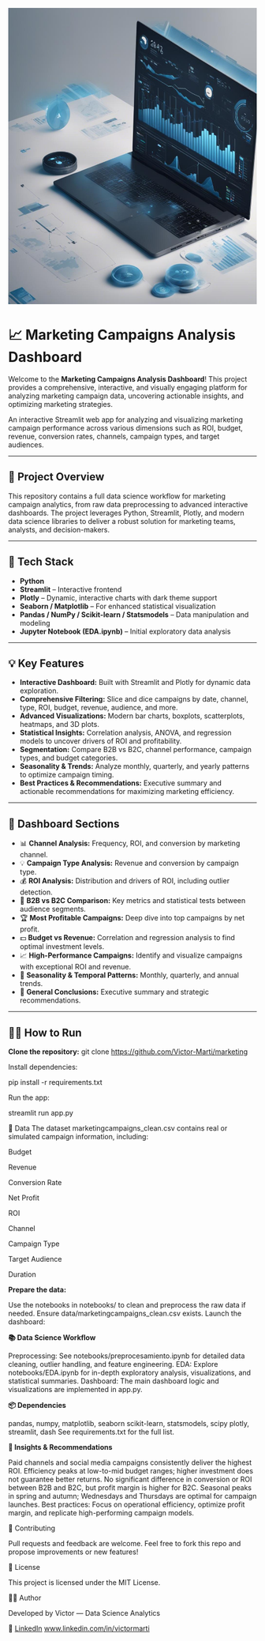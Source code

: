 
<p align="center">
  <img src="images/output_20250526_102343.jpg" alt="Banner" width="800" height="600"/>
</p>

# 📈 Marketing Campaigns Analysis Dashboard

Welcome to the **Marketing Campaigns Analysis Dashboard**! This project provides a comprehensive, interactive, and visually engaging platform for analyzing marketing campaign data, uncovering actionable insights, and optimizing marketing strategies.

An interactive Streamlit web app for analyzing and visualizing marketing campaign performance across various dimensions such as ROI, budget, revenue, conversion rates, channels, campaign types, and target audiences.


---

## 🚀 Project Overview

This repository contains a full data science workflow for marketing campaign analytics, from raw data preprocessing to advanced interactive dashboards. The project leverages Python, Streamlit, Plotly, and modern data science libraries to deliver a robust solution for marketing teams, analysts, and decision-makers.

---

## 🧰 Tech Stack

- **Python**
- **Streamlit** – Interactive frontend
- **Plotly** – Dynamic, interactive charts with dark theme support
- **Seaborn / Matplotlib** – For enhanced statistical visualization
- **Pandas / NumPy / Scikit-learn / Statsmodels** – Data manipulation and modeling
- **Jupyter Notebook (EDA.ipynb)** – Initial exploratory data analysis
 
---

## 💡 Key Features

- **Interactive Dashboard:** Built with Streamlit and Plotly for dynamic data exploration.
- **Comprehensive Filtering:** Slice and dice campaigns by date, channel, type, ROI, budget, revenue, audience, and more.
- **Advanced Visualizations:** Modern bar charts, boxplots, scatterplots, heatmaps, and 3D plots.
- **Statistical Insights:** Correlation analysis, ANOVA, and regression models to uncover drivers of ROI and profitability.
- **Segmentation:** Compare B2B vs B2C, channel performance, campaign types, and budget categories.
- **Seasonality & Trends:** Analyze monthly, quarterly, and yearly patterns to optimize campaign timing.
- **Best Practices & Recommendations:** Executive summary and actionable recommendations for maximizing marketing efficiency.

---

## 🚀 Dashboard Sections

- 📊 **Channel Analysis:** Frequency, ROI, and conversion by marketing channel.
- 💡 **Campaign Type Analysis:** Revenue and conversion by campaign type.
- 💰 **ROI Analysis:** Distribution and drivers of ROI, including outlier detection.
- 🎯 **B2B vs B2C Comparison:** Key metrics and statistical tests between audience segments.
- 🏆 **Most Profitable Campaigns:** Deep dive into top campaigns by net profit.
- 💵 **Budget vs Revenue:** Correlation and regression analysis to find optimal investment levels.
- 📈 **High-Performance Campaigns:** Identify and visualize campaigns with exceptional ROI and revenue.
- 📅 **Seasonality & Temporal Patterns:** Monthly, quarterly, and annual trends.
- 🧠 **General Conclusions:** Executive summary and strategic recommendations.

---

## 🧑‍💻 How to Run

**Clone the repository:**
git clone https://github.com/Victor-Marti/marketing


Install dependencies:

pip install -r requirements.txt

Run the app:

streamlit run app.py

📝 Data
The dataset marketingcampaigns_clean.csv contains real or simulated campaign information, including:

Budget

Revenue

Conversion Rate

Net Profit

ROI

Channel

Campaign Type

Target Audience

Duration

**Prepare the data:**

Use the notebooks in notebooks/ to clean and preprocess the raw data if needed.
Ensure data/marketingcampaigns_clean.csv exists.
Launch the dashboard:

**📚 Data Science Workflow**

Preprocessing: See notebooks/preprocesamiento.ipynb for detailed data cleaning, outlier handling, and feature engineering.
EDA: Explore notebooks/EDA.ipynb for in-depth exploratory analysis, visualizations, and statistical summaries.
Dashboard: The main dashboard logic and visualizations are implemented in app.py.

**📦 Dependencies**

pandas, numpy, matplotlib, seaborn
scikit-learn, statsmodels, scipy
plotly, streamlit, dash
See requirements.txt for the full list.

**📝 Insights & Recommendations**

Paid channels and social media campaigns consistently deliver the highest ROI.
Efficiency peaks at low-to-mid budget ranges; higher investment does not guarantee better returns.
No significant difference in conversion or ROI between B2B and B2C, but profit margin is higher for B2C.
Seasonal peaks in spring and autumn; Wednesdays and Thursdays are optimal for campaign launches.
Best practices: Focus on operational efficiency, optimize profit margin, and replicate high-performing campaign models.

🤝 Contributing

Pull requests and feedback are welcome. Feel free to fork this repo and propose improvements or new features!

📜 License

This project is licensed under the MIT License.

👨‍💼 Author

Developed by Victor — Data Science Analytics

🔗 [LinkedIn](https://www.linkedin.com/in/victormartic) www.linkedin.com/in/victormarti
